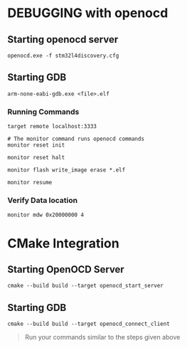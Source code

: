 # DEBUGGING with openocd

## Starting openocd server

```
openocd.exe -f stm32l4discovery.cfg
```

## Starting GDB

```
arm-none-eabi-gdb.exe <file>.elf
```

### Running Commands

```
target remote localhost:3333

# The monitor command runs openocd commands
monitor reset init

monitor reset halt

monitor flash write_image erase *.elf

monitor resume
```

### Verify Data location

```
monitor mdw 0x20000000 4
```

# CMake Integration


## Starting OpenOCD Server

```
cmake --build build --target openocd_start_server
```

## Starting GDB

```
cmake --build build --target openocd_connect_client
```

> Run your commands similar to the steps given above
